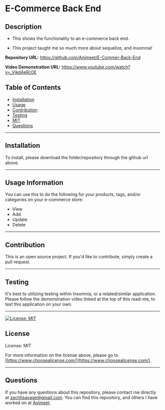 # **E-Commerce Back End**

  ## **Description**
  - This shows the functionality to an e-commerce back end.

  - This project taught me so much more about sequelize, and insomnia!

**Repository URL:** https://github.com/Animeet/E-Commer-Back-End

**Video Demonstration URL:** https://www.youtube.com/watch?v=_Vikd4eRc0E

  ## Table of Contents
  - [Installation](#installation)
  - [Usage](#usage)
  - [Contribution](#contribution)
  - [Testing](#testing)
  - [MIT](https://opensource.org/licenses/MIT)
  - [Questions](#questions)

  ---

  ## **Installation**
  To install, please download the folder/repository through the github url above.

  ---

  ## **Usage Information**
  You can use this to do the following for your products, tags, and/or categories on your e-commerce store:
  - View
  - Add
  - Update
  - Delete


  ---
  
  ## **Contribution**
  This is an open source project. If you'd like to contribute, simply create a pull request.


  ---

  ## **Testing**
  It's best to utilizing testing within Insomnia, or a related/similar application.
  Please follow the demonstration video linked at the top of this read-me, to test this application on your own.


  ---

  [![License: MIT](https://img.shields.io/badge/License-MIT-yellow.svg)](https://opensource.org/licenses/MIT)
   ## **License**
  License: MIT

  For more information on the license above, please go to [https://www.choosealicense.com/](https://www.choosealicense.com/).

  ---

  ## **Questions**
  If you have any questions about this repository, please contact me directly at [zachhsavage@gmail.com](mailto:zachhsavage@gmail.com).
  You can find this repository, and others I have worked on at [Animeet](https://www.github.com/Animeet).
